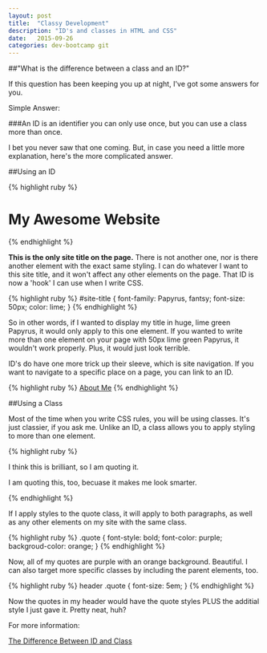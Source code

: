 ```yaml
---
layout: post
title:  "Classy Development"
description: "ID's and classes in HTML and CSS"
date:   2015-09-26
categories: dev-bootcamp git
---
```


##"What is the difference between a class and an ID?"

If this question has been keeping you up at night, I've got some answers for you.  

Simple Answer:

###An ID is an identifier you can only use once, but you can use a class more than once.  

I bet you never saw that one coming.  But, in case you need a little more explanation, here's the more complicated answer.

##Using an ID  

{% highlight ruby %}
<h1 id="#site-title">My Awesome Website</h1>
{% endhighlight %}

**This is the only site title on the page.**  There is not another one, nor is there another element with the exact same styling.  I can do whatever I want to this site title, and it won't affect any other elements on the page.  That ID is now a 'hook' I can use when I write CSS.  

{% highlight ruby %}
#site-title {
	font-family: Papyrus, fantsy;
	font-size: 50px;
	color: lime;
}
{% endhighlight %}

So in other words, if I wanted to display my title in huge, lime green Papyrus, it would only apply to this one element.  If you wanted to write more than one element on your page with 50px lime green Papyrus, it wouldn't work properly.  Plus, it would just look terrible.  

ID's do have one more trick up their sleeve, which is site navigation.  If you want to navigate to a specific place on a page, you can link to an ID.


{% highlight ruby %}
<a href="#about">About Me</a>
{% endhighlight %}

##Using a Class

Most of the time when you write CSS rules, you will be using classes.  It's just classier, if you ask me.  Unlike an ID, a class allows you to apply styling to more than one element.  

{% highlight ruby %}
<p class="quote">I think this is brilliant, so I am quoting it.</p>
<p class="quote">I am quoting this, too, becuase it makes me look smarter.</p>
{% endhighlight %}

If I apply styles to the quote class, it will apply to both paragraphs, as well as any other elements on my site with the same class. 

{% highlight ruby %}
.quote {
	font-style: bold;
	font-color: purple;
	backgroud-color: orange;
}
{% endhighlight %}

Now, all of my quotes are purple with an orange background.  Beautiful.  I can also target more specific classes by including the parent elements, too. 

{% highlight ruby %}
header .quote {
	font-size: 5em;
}
{% endhighlight %}

Now the quotes in my header would have the quote styles PLUS the additial style I just gave it.  Pretty neat, huh?  

For more information:

[The Difference Between ID and Class](https://css-tricks.com/the-difference-between-id-and-class/)

